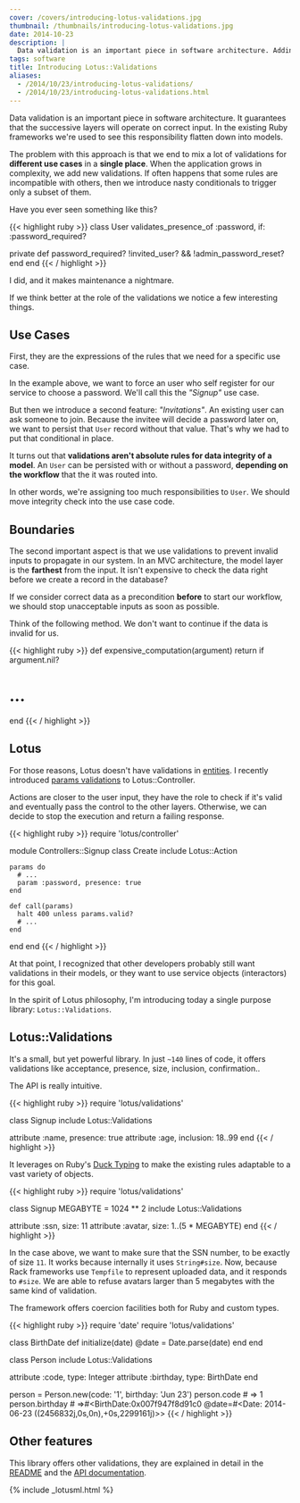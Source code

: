```yaml
---
cover: /covers/introducing-lotus-validations.jpg
thumbnail: /thumbnails/introducing-lotus-validations.jpg
date: 2014-10-23
description: |
  Data validation is an important piece in software architecture. Adding this responsibility to models increase the cost of maintenance. Lotus offers a different and powerful approach to the problem.
tags: software
title: Introducing Lotus::Validations
aliases:
  - /2014/10/23/introducing-lotus-validations/
  - /2014/10/23/introducing-lotus-validations.html
---
```


Data validation is an important piece in software architecture.
It guarantees that the successive layers will operate on correct input.
In the existing Ruby frameworks we're used to see this responsibility flatten down into models.

The problem with this approach is that we end to mix a lot of validations for **different use cases** in a **single place**.
When the application grows in complexity, we add new validations.
If often happens that some rules are incompatible with others, then we introduce nasty conditionals to trigger only a subset of them.

Have you ever seen something like this?

{{< highlight ruby >}}
class User
  validates_presence_of :password, if: :password_required?

  private
  def password_required?
     !invited_user? && !admin_password_reset?
  end
end
{{< / highlight >}}

I did, and it makes maintenance a nightmare.

If we think better at the role of the validations we notice a few interesting things.

## Use Cases

First, they are the expressions of the rules that we need for a specific use case.

In the example above, we want to force an user who self register for our service to choose a password.
We'll call this the _"Signup"_ use case.

But then we introduce a second feature: _"Invitations"_.
An existing user can ask someone to join.
Because the invitee will decide a password later on, we want to persist that `User` record without that value.
That's why we had to put that conditional in place.

It turns out that **validations aren't absolute rules for data integrity of a model**.
An `User` can be persisted with or without a password, **depending on the workflow** that the it was routed into.

In other words, we're assigning too much responsibilities to `User`.
We should move integrity check into the use case code.

## Boundaries

The second important aspect is that we use validations to prevent invalid inputs to propagate in our system.
In an MVC architecture, the model layer is the **farthest** from the input.
It isn't expensive to check the data right before we create a record in the database?

If we consider correct data as a precondition **before** to start our workflow, we should stop unacceptable inputs as soon as possible.

Think of the following method.
We don't want to continue if the data is invalid for us.

{{< highlight ruby >}}
def expensive_computation(argument)
  return if argument.nil?
  # ...
end
{{< / highlight >}}

## Lotus

For those reasons, Lotus doesn't have validations in [entities](https://github.com/lotus/model/blob/master/lib/lotus/entity.rb).
I recently introduced [params validations](https://github.com/lotus/controller/blob/master/README.md#validations--coercions) to Lotus::Controller.

Actions are closer to the user input, they have the role to check if it's valid and eventually pass the control to the other layers.
Otherwise, we can decide to stop the execution and return a failing response.

{{< highlight ruby >}}
require 'lotus/controller'

module Controllers::Signup
  class Create
    include Lotus::Action

    params do
      # ...
      param :password, presence: true
    end

    def call(params)
      halt 400 unless params.valid?
      # ...
    end
  end
end
{{< / highlight >}}

At that point, I recognized that other developers probably still want validations in their models, or they want to use service objects (interactors) for this goal.

In the spirit of Lotus philosophy, I'm introducing today a single purpose library: `Lotus::Validations`.

## Lotus::Validations

It's a small, but yet powerful library.
In just `~140` lines of code, it offers validations like acceptance, presence, size, inclusion, confirmation..

The API is really intuitive.

{{< highlight ruby >}}
require 'lotus/validations'

class Signup
  include Lotus::Validations

  attribute :name, presence: true
  attribute :age, inclusion: 18..99
end
{{< / highlight >}}

It leverages on Ruby's [Duck Typing](http://rubylearning.com/satishtalim/duck_typing.html) to make the existing rules adaptable to a vast variety of objects.

{{< highlight ruby >}}
require 'lotus/validations'

class Signup
  MEGABYTE = 1024 ** 2
  include Lotus::Validations

  attribute :ssn,    size: 11
  attribute :avatar, size: 1..(5 * MEGABYTE)
end
{{< / highlight >}}

In the case above, we want to make sure that the SSN number, to be exactly of size `11`.
It works because internally it uses `String#size`.
Now, because Rack frameworks use `Tempfile` to represent uploaded data, and it responds to `#size`.
We are able to refuse avatars larger than 5 megabytes with the same kind of validation.

The framework offers coercion facilities both for Ruby and custom types.


{{< highlight ruby >}}
require 'date'
require 'lotus/validations'

class BirthDate
  def initialize(date)
    @date = Date.parse(date)
  end
end

class Person
  include Lotus::Validations

  attribute :code,     type: Integer
  attribute :birthday, type: BirthDate
end

person = Person.new(code: '1', birthday: 'Jun 23')
person.code # => 1
person.birthday # =>#<BirthDate:0x007f947f8d91c0 @date=#<Date: 2014-06-23 ((2456832j,0s,0n),+0s,2299161j)>>
{{< / highlight >}}

## Other features

This library offers other validations, they are explained in detail in the [README](https://github.com/lotus/validations#lotusvalidations) and the [API documentation](http://rdoc.info/gems/lotus-validations).

{% include _lotusml.html %}
